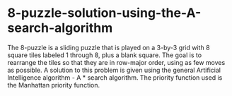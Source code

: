 # 8-puzzle-solution-using-the-A-search-algorithm
The 8-puzzle is a sliding puzzle that is played on a 3-by-3 grid with 8 square tiles labeled 1 through 8, plus a blank square. The goal is to rearrange the tiles so that they are in row-major order, using as few moves as possible. A solution to this problem is given using the general Artificial Intelligence algorithm - A * search algorithm. The priority function used is the Manhattan priority function.
